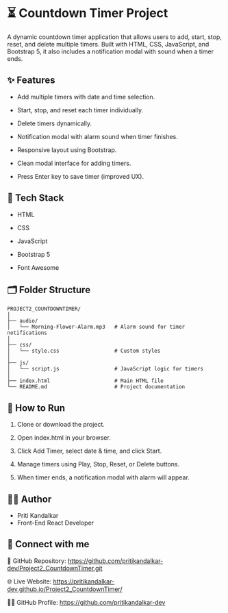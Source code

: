
# ⏳ Countdown Timer Project

A dynamic countdown timer application that allows users to add, start, stop, reset, and delete multiple timers. Built with HTML, CSS, JavaScript, and Bootstrap 5, it also includes a notification modal with sound when a timer ends.

## ✨ Features

- Add multiple timers with date and time selection.

- Start, stop, and reset each timer individually.

- Delete timers dynamically.

- Notification modal with alarm sound when timer finishes.

- Responsive layout using Bootstrap.

- Clean modal interface for adding timers.

- Press Enter key to save timer (improved UX).


## 🧰 Tech Stack

- HTML

- CSS

- JavaScript

- Bootstrap 5

- Font Awesome


## 🗂️ Folder Structure

```
PROJECT2_COUNTDOWNTIMER/
│
├── audio/
│   └── Morning-Flower-Alarm.mp3   # Alarm sound for timer notifications
│
├── css/
│   └── style.css                  # Custom styles
│
├── js/
│   └── script.js                  # JavaScript logic for timers
│
├── index.html                     # Main HTML file
└── README.md                      # Project documentation
```

## 🚀 How to Run

1. Clone or download the project.

2. Open index.html in your browser.

3. Click Add Timer, select date & time, and click Start.

4. Manage timers using Play, Stop, Reset, or Delete buttons.

5. When timer ends, a notification modal with alarm will appear.


## 👩‍💻 Author

- Priti Kandalkar
- Front-End React Developer

## 🌟 Connect with me

🔗 GitHub Repository: 
https://github.com/pritikandalkar-dev/Project2_CountdownTimer.git

🌐 Live Website:
https://pritikandalkar-dev.github.io/Project2_CountdownTimer/

👩‍💻 GitHub Profile:
https://github.com/pritikandalkar-dev
